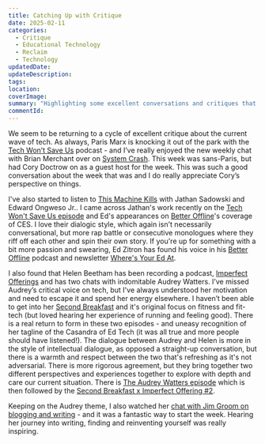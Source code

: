 ```yaml
---
title: Catching Up with Critique
date: 2025-02-11
categories:
  - Critique
  - Educational Technology
  - Reclaim
  - Technology
updatedDate: 
updateDescription: 
tags: 
location: 
coverImage: 
summary: "Highlighting some excellent conversations and critiques that are floating out there on the #SmallWeb"
commentId:
---
```

We seem to be returning to a cycle of excellent critique about the current wave of tech. As always, Paris Marx is knocking it out of the park with the [Tech Won’t Save Us](https://techwontsave.us/) podcast - and I’ve really enjoyed the new weekly chat with Brian Merchant over on [System Crash](https://feeds.buzzsprout.com/2425400.rss). This week was sans-Paris, but had Cory Doctrow on as a guest host for the week. This was such a good conversation about the week that was and I do really appreciate Cory’s perspective on things. 

I've also started to listen to [This Machine Kills](https://soundcloud.com/thismachinekillspod) with Jathan Sadowski and Edward Ongweso Jr.. I came across Jathan's work recently on the [Tech Won't Save Us episode](https://techwontsave.us/episode/259_how_to_see_tech_like_a_luddite_w_jathan_sadowski/) and Ed's appearances on [Better Offline](https://www.betteroffline.com/)'s coverage of CES. I love their dialogic style, which again isn't necessarily conversational, but more rap battle or consecutive monologues where they riff off each other and spin their own story. If you're up for something with a bit more passion and swearing, Ed Zitron has found his voice in his [Better Offline](https://linktr.ee/betteroffline) podcast and newsletter [Where's Your Ed At](https://www.wheresyoured.at/). 

I also found that Helen Beetham has been recording a podcast, [Imperfect Offerings](https://helenbeetham.substack.com/) and has two chats with indomitable Audrey Watters. I’ve missed Audrey’s critical voice on tech, but I've always understood her motivation and need to escape it and spend her energy elsewhere. I haven’t been able to get into her [Second Breakfast](https://2ndbreakfast.audreywatters.com/) and it's original focus on fitness and fit-tech (but loved hearing her experience of running and feeling good). There is a real return to form in these two episodes - and uneasy recognition of her tagline of the Casandra of Ed Tech (it was all true and more people should have listened!). The dialogue between Audrey and Helen is more in the style of intellectual dialogue, as opposed a straight-up conversation, but there is a warmth and respect between the two that's refreshing as it's not adversarial. There is more rigorous agreement, but they bring together two different perspectives and experiences together to explore with depth and care our current situation. There is [The Audrey Watters episode](https://helenbeetham.substack.com/p/the-audrey-watters-episode) which is then followed by the [Second Breakfast x Imperfect Offering #2](https://helenbeetham.substack.com/p/second-breakfast-x-imperfect-offering). 

Keeping on the Audrey theme, I also watched her [chat with Jim Groom on blogging and writing](https://archive.reclaim.tv/videos/watch/00ac4035-ab52-4960-a4a5-1eaf9d7cbe4a) - and it was a fantastic way to start the week. Hearing her journey into writing, finding and reinventing yourself was really inspiring.

